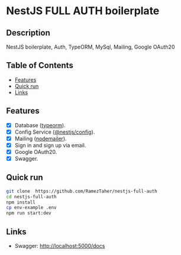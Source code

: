 # NestJS FULL AUTH boilerplate

## Description

NestJS boilerplate, Auth, TypeORM, MySql, Mailing, Google OAuth20

## Table of Contents

- [Features](#features)
- [Quick run](#quick-run)
- [Links](#links)

## Features

- [x] Database ([typeorm](https://www.npmjs.com/package/typeorm)).
- [x] Config Service ([@nestjs/config](https://www.npmjs.com/package/@nestjs/config)).
- [x] Mailing ([nodemailer](https://www.npmjs.com/package/nodemailer)).
- [x] Sign in and sign up via email.
- [x] Google OAuth20.
- [x] Swagger.

## Quick run

```bash
git clone  https://github.com/RamezTaher/nestjs-full-auth
cd nestjs-full-auth
npm install
cp env-example .env
npm run start:dev
```

## Links

- Swagger: <http://localhost:5000/docs>
